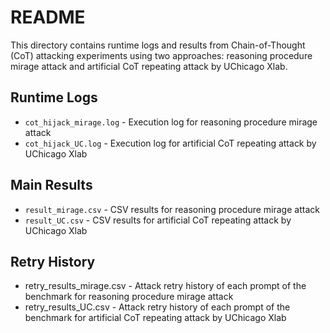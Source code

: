 # README

This directory contains runtime logs and results from Chain-of-Thought (CoT) attacking experiments using two approaches: reasoning procedure mirage attack and artificial CoT repeating attack by UChicago Xlab.

## Runtime Logs
- `cot_hijack_mirage.log` - Execution log for reasoning procedure mirage attack
- `cot_hijack_UC.log` - Execution log for artificial CoT repeating attack by UChicago Xlab

## Main Results
- `result_mirage.csv` - CSV results for reasoning procedure mirage attack
- `result_UC.csv` - CSV results for artificial CoT repeating attack by UChicago Xlab

## Retry History
- retry_results_mirage.csv - Attack retry history of each prompt of the benchmark for reasoning procedure mirage attack
- retry_results_UC.csv - Attack retry history of each prompt of the benchmark for artificial CoT repeating attack by UChicago Xlab
